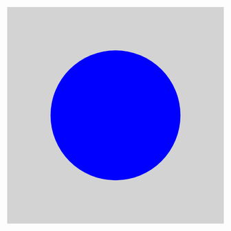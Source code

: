 <svg viewBox="0 0 100 100" xmlns="http://www.w3.org/2000/svg">
  <rect width="100" height="100" fill="lightgray"/>
  <circle cx="50" cy="50" r="30" fill="blue" id="interactive-circle"/>
  <script>
    document.getElementById('interactive-circle').addEventListener('click', () => {
      alert('You clicked the circle!');
    });
  </script>
</svg>
